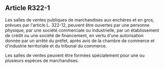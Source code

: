 Article R322-1
----
Les salles de ventes publiques de marchandises aux enchères et en gros, prévues
par l'article L. 322-12, peuvent être ouvertes par une personne physique, par
une société commerciale ou industrielle, par un établissement de crédit ou une
société de financement, en vertu d'une autorisation donnée par un arrêté du
préfet, après avis de la chambre de commerce et d'industrie territoriale et du
tribunal du commerce.

Les salles de ventes peuvent être formées spécialement pour une ou plusieurs
espèces de marchandises.
